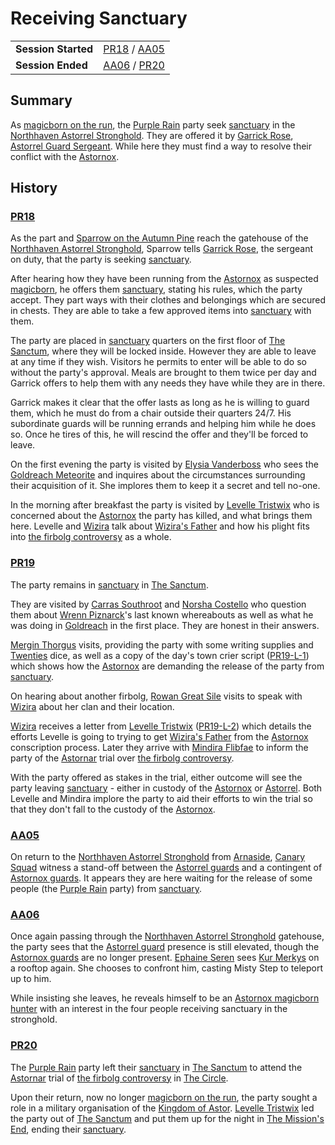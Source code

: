 # Receiving Sanctuary

|||
| --- | --- |
| **Session Started** | [PR18](../../sessions/completed/PR18.md) / [AA05](../../sessions/completed/AA05.md) | storyline.2
| **Session Ended** | [AA06](../../sessions/completed/AA06.md) / [PR20](../../sessions/completed/PR20.md) |

## Summary

As [magicborn on the run](magicborn-on-the-run.md), the [Purple Rain](../../campaigns/C1-purple-rain.md) party seek [sanctuary](../../organisations/astorrel/sanctuary.md) in the [Northhaven Astorrel Stronghold](../../places/strongholds/northhaven-astorrel-stronghold.md). They are offered it by [Garrick Rose](../../characters/garrick-rose.md), [Astorrel Guard Sergeant](../../organisations/astorrel/ranks/astorrel-guard-sergeant.md). While here they must find a way to resolve their conflict with the [Astornox](../../organisations/astornox/astornox.md).

## History

### [PR18](../../sessions/completed/PR18.md)

As the part and [Sparrow on the Autumn Pine](../../characters/sparrow-on-the-autumn-pine.md) reach the gatehouse of the [Northhaven Astorrel Stronghold](../../places/strongholds/northhaven-astorrel-stronghold.md), Sparrow tells [Garrick Rose](../../characters/garrick-rose.md), the sergeant on duty, that the party is seeking [sanctuary](../../organisations/astorrel/sanctuary.md).

After hearing how they have been running from the [Astornox](../../organisations/astornox/astornox.md) as suspected [magicborn](../../civilisations/kingdom-of-astor/magicborn.md), he offers them [sanctuary](../../organisations/astorrel/sanctuary.md), stating his rules, which the party accept. They part ways with their clothes and belongings which are secured in chests. They are able to take a few approved items into [sanctuary](../../organisations/astorrel/sanctuary.md) with them.

The party are placed in [sanctuary](../../organisations/astorrel/sanctuary.md) quarters on the first floor of [The Sanctum](../../places/buildings/the-sanctum.md), where they will be locked inside. However they are able to leave at any time if they wish. Visitors he permits to enter will be able to do so without the party's approval. Meals are brought to them twice per day and Garrick offers to help them with any needs they have while they are in there.

Garrick makes it clear that the offer lasts as long as he is willing to guard them, which he must do from a chair outside their quarters 24/7. His subordinate guards will be running errands and helping him while he does so. Once he tires of this, he will rescind the offer and they'll be forced to leave.

On the first evening the party is visited by [Elysia Vanderboss](../../characters/elysia-vanderboss.md) who sees the [Goldreach Meteorite](../../items/meteoric/meteorites/goldreach-meteorite.md) and inquires about the circumstances surrounding their acquisition of it. She implores them to keep it a secret and tell no-one.

In the morning after breakfast the party is visited by [Levelle Tristwix](../../characters/levelle-tristwix.md) who is concerned about the [Astornox](../../organisations/astornox/astornox.md) the party has killed, and what brings them here. Levelle and [Wizira](../../characters/wizira.md) talk about [Wizira's Father](../../characters/wiziras-father.md) and how his plight fits into [the firbolg controversy](the-firbolg-controversy.md) as a whole.

### [PR19](../../sessions/completed/PR19.md)

The party remains in [sanctuary](../../organisations/astorrel/sanctuary.md) in [The Sanctum](../../places/buildings/the-sanctum.md).

They are visited by [Carras Southroot](../../characters/carras-southroot.md) and [Norsha Costello](../../characters/norsha-costello.md) who question them about [Wrenn Piznarck](../../characters/wrenn-piznarck.md)'s last known whereabouts as well as what he was doing in [Goldreach](../../civilisations/kingdom-of-astor/SETTLEMENTS/GOLDREACH/README.md) in the first place. They are honest in their answers.

[Mergin Thorgus](../../characters/mergin-thorgus.md) visits, providing the party with some writing supplies and [Twenties](../../mechanics/roleplay/games/twenties.md) dice, as well as a copy of the day's town crier script ([PR19-L-1](../../letters/PR19-L-1.md)) which shows how the [Astornox](../../organisations/astornox/astornox.md) are demanding the release of the party from [sanctuary](../../organisations/astorrel/sanctuary.md).

On hearing about another firbolg, [Rowan Great Sile](../../characters/rowan-great-sile.md) visits to speak with [Wizira](../../characters/wizira.md) about her clan and their location.

[Wizira](../../characters/wizira.md) receives a letter from [Levelle Tristwix](../../characters/levelle-tristwix.md) ([PR19-L-2](../../letters/PR19-L-2.md)) which details the efforts Levelle is going to trying to get [Wizira's Father](../../characters/wiziras-father.md) from the [Astornox](../../organisations/astornox/astornox.md) conscription process. Later they arrive with [Mindira Flibfae](../../characters/mindira-flibfae.md) to inform the party of the [Astornar](../../organisations/astornar.md) trial over [the firbolg controversy](the-firbolg-controversy.md).

With the party offered as stakes in the trial, either outcome will see the party leaving [sanctuary](../../organisations/astorrel/sanctuary.md) - either in custody of the [Astornox](../../organisations/astornox/astornox.md) or [Astorrel](../../organisations/astorrel/astorrel.md). Both Levelle and Mindira implore the party to aid their efforts to win the trial so that they don't fall to the custody of the [Astornox](../../organisations/astornox/astornox.md).

### [AA05](../../sessions/completed/AA05.md)

On return to the [Northhaven Astorrel Stronghold](../../places/strongholds/northhaven-astorrel-stronghold.md) from [Arnaside](../../places/villages/arnaside.md), [Canary Squad](../../organisations/astorrel/squads/canary-squad.md) witness a stand-off between the [Astorrel guards](../../organisations/astorrel/ranks/astorrel-guard.md) and a contingent of [Astornox guards](../../organisations/astornox/ranks/astornox-guard.md). It appears they are here waiting for the release of some people (the [Purple Rain](../../campaigns/C1-purple-rain.md) party) from [sanctuary](../../organisations/astorrel/sanctuary.md).

### [AA06](../../sessions/completed/AA06.md)

Once again passing through the [Northhaven Astorrel Stronghold](../../places/strongholds/northhaven-astorrel-stronghold.md) gatehouse, the party sees that the [Astorrel guard](../../organisations/astorrel/ranks/astorrel-guard.md) presence is still elevated, though the [Astornox guards](../../organisations/astornox/ranks/astornox-guard.md) are no longer present. [Ephaine Seren](../../characters/ephaine-seren.md) sees [Kur Merkys](../../characters/kur-merkys.md) on a rooftop again. She chooses to confront him, casting Misty Step to teleport up to him.

While insisting she leaves, he reveals himself to be an [Astornox magicborn hunter](../../organisations/astornox/ranks/astornox-magicborn-hunter.md) with an interest in the four people receiving sanctuary in the stronghold.

### [PR20](../../sessions/completed/PR20.md)

The [Purple Rain](../../campaigns/C1-purple-rain.md) party left their [sanctuary](../../organisations/astorrel/sanctuary.md) in [The Sanctum](../../places/buildings/the-sanctum.md) to attend the [Astornar](../../organisations/astornar.md) trial of [the firbolg controversy](the-firbolg-controversy.md) in [The Circle](../../places/buildings/the-circle.md).

Upon their return, now no longer [magicborn on the run](magicborn-on-the-run.md), the party sought a role in a military organisation of the [Kingdom of Astor](../../civilisations/kingdom-of-astor/kingdom-of-astor.md). [Levelle Tristwix](../../characters/levelle-tristwix.md) led the party out of [The Sanctum](../../places/buildings/the-sanctum.md) and put them up for the night in [The Mission's End](../../places/buildings/inns-taverns/the-missions-end.md), ending their [sanctuary](../../organisations/astorrel/sanctuary.md).
